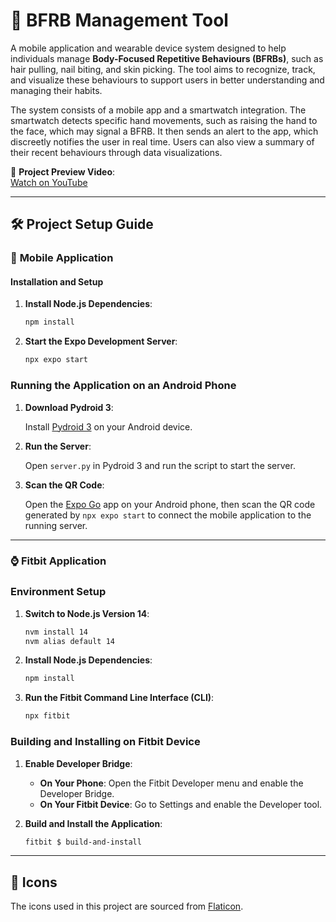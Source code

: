 # 📱 **BFRB Management Tool**  

A mobile application and wearable device system designed to help individuals manage **Body-Focused Repetitive Behaviours (BFRBs)**, such as hair pulling, nail biting, and skin picking. The tool aims to recognize, track, and visualize these behaviours to support users in better understanding and managing their habits.  

The system consists of a mobile app and a smartwatch integration. The smartwatch detects specific hand movements, such as raising the hand to the face, which may signal a BFRB. It then sends an alert to the app, which discreetly notifies the user in real time. Users can also view a summary of their recent behaviours through data visualizations.  

🎥 **Project Preview Video**:  
[Watch on YouTube](https://youtu.be/4wWd9jFiKMU)  

---

## 🛠️ **Project Setup Guide**  

### 📱 **Mobile Application**  

#### **Installation and Setup**  

1. **Install Node.js Dependencies**:  
   ```bash
   npm install
1. **Start the Expo Development Server**:
    
    ```bash
    npx expo start
    
    ```
    

### **Running the Application on an Android Phone**

1. **Download Pydroid 3**:
    
    Install [Pydroid 3](https://play.google.com/store/apps/details?id=ru.iiec.pydroid3) on your Android device.
    
2. **Run the Server**:
    
    Open `server.py` in Pydroid 3 and run the script to start the server.
    
3. **Scan the QR Code**:
    
    Open the [Expo Go](https://play.google.com/store/apps/details?id=host.exp.exponent) app on your Android phone, then scan the QR code generated by `npx expo start` to connect the mobile application to the running server.
    

---

### ⌚ **Fitbit Application**

### **Environment Setup**

1. **Switch to Node.js Version 14**:
    
    ```bash
    nvm install 14
    nvm alias default 14
    
    ```
    
2. **Install Node.js Dependencies**:
    
    ```bash
    npm install
    
    ```
    
3. **Run the Fitbit Command Line Interface (CLI)**:
    
    ```bash
    npx fitbit
    
    ```
    

### **Building and Installing on Fitbit Device**

1. **Enable Developer Bridge**:
    - **On Your Phone**: Open the Fitbit Developer menu and enable the Developer Bridge.
    - **On Your Fitbit Device**: Go to Settings and enable the Developer tool.
2. **Build and Install the Application**:
    
    ```bash
    fitbit $ build-and-install
    
    ```
    

---

## 🎨 **Icons**

The icons used in this project are sourced from [Flaticon](https://www.flaticon.com/free-icons).

